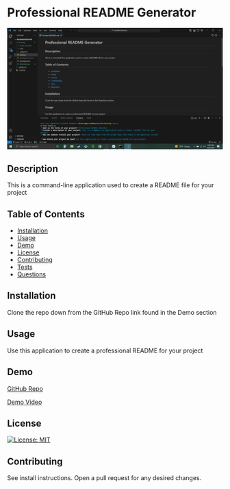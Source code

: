 # Professional README Generator

![alt text](assets/images/image.png)

## Description
This is a command-line application used to create a README file for your project

## Table of Contents
- [Installation](#installation)
- [Usage](#usage)
- [Demo](#demo)
- [License](#license)
- [Contributing](#contributing)
- [Tests](#tests)
- [Questions](#questions)

## Installation
Clone the repo down from the GitHub Repo link found in the Demo section

## Usage
Use this application to create a professional README for your project

## Demo
[GitHub Repo](https://github.com/Daleray1231/readMeGenerator)

[Demo Video](https://share.vidyard.com/watch/4Ah29pUZR7abeRjJwYyUKt?)

## License
[![License: MIT](https://img.shields.io/badge/License-MIT-yellow.svg)](https://opensource.org/licenses/MIT)

## Contributing
See install instructions. Open a pull request for any desired changes.


